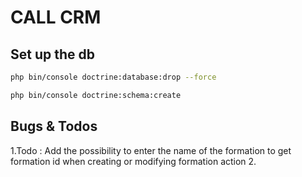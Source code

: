 # CALL CRM

## Set up the db
```bash 
php bin/console doctrine:database:drop --force
```
```bash
php bin/console doctrine:schema:create
```

## Bugs & Todos

1.Todo : Add the possibility to enter the name of the formation to get formation id when creating or modifying formation action
2.